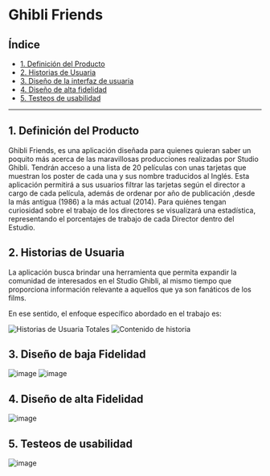 # Ghibli Friends
## Índice

* [1. Definición del Producto](#1-definición-del-producto)
* [2. Historias de Usuaria](#2-historias-de-usuaria)
* [3. Diseño de la interfaz de usuaria](#2-resumen-del-proyecto)
* [4. Diseño de alta fidelidad](#4-diseño-de-alta-fidelidad)
* [5. Testeos de usabilidad](#3-Testeos-de-usabilidad)

  
***
## 1. Definición del Producto
Ghibli Friends, es una aplicación diseñada para quienes quieran saber un poquito más acerca de las maravillosas producciones realizadas por Studio Ghibli.
Tendrán acceso a una lista de 20 películas con unas tarjetas que muestran los poster de cada una y sus nombre traducidos al Inglés. Esta aplicación permitirá a sus usuarios filtrar las tarjetas según el director a cargo de cada película, además de  ordenar por año de publicación ,desde la más antigua (1986) a la más actual (2014). Para quiénes tengan curiosidad sobre el trabajo de los directores se visualizará una estadística, representando el porcentajes de trabajo de cada Director dentro del Estudio.

## 2. Historias de Usuaria
La aplicación busca brindar una herramienta que permita expandir la comunidad de interesados en el Studio Ghibli, al mismo tiempo que proporciona información relevante a aquellos que ya son fanáticos de los films.

En ese sentido, el enfoque específico abordado en el trabajo es:

![Historias de Usuaria Totales](https://github.com/ItzelQuintana/DEV011-data-lovers-DL12/assets/142268037/8d707983-902d-4826-90e0-ab0213301bb0) ![Contenido de historia](https://github.com/ItzelQuintana/DEV011-data-lovers-DL12/assets/142268037/be94596e-8758-4890-835e-2b760f74284c)

## 3. Diseño de baja Fidelidad

![image](https://github.com/Carolinava21/DEV011-data-lovers-DL12/assets/142191821/de3b6406-7fe7-48d5-810e-47246155a561)
![image](https://github.com/Carolinava21/DEV011-data-lovers-DL12/assets/142191821/606630f7-45cf-4b4e-acd0-6f90a92d9cb2)

## 4. Diseño de alta Fidelidad

![image](https://github.com/Carolinava21/DEV011-data-lovers-DL12/assets/142191821/5d41d0b4-e871-410f-9235-cbcea4f27998)

## 5. Testeos de usabilidad
![image](https://github.com/Carolinava21/DEV011-data-lovers-DL12/assets/142191821/f12d560d-3432-4217-9f85-0070412ee5f3)
